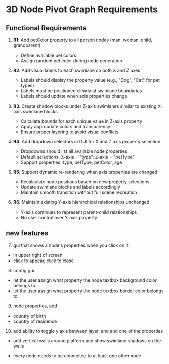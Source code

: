 # 3D Node Pivot Graph Requirements

## Functional Requirements

1. **R1**: Add petColor property to all person nodes (man, woman, child, grandparent)
   - Define available pet colors
   - Assign random pet color during node generation

2. **R2**: Add visual labels to each swimlane on both X and Z axes
   - Labels should display the property value (e.g., "Dog", "Cat" for pet types)
   - Labels must be positioned clearly at swimlane boundaries
   - Labels should update when axis properties change

3. **R3**: Create shadow blocks under Z-axis swimlanes similar to existing X-axis swimlane blocks
   - Calculate bounds for each unique value in Z-axis property
   - Apply appropriate colors and transparency
   - Ensure proper layering to avoid visual conflicts

4. **R4**: Add dropdown selectors in GUI for X and Z axis property selection
   - Dropdowns should list all available node properties
   - Default selections: X-axis = "type", Z-axis = "petType"
   - Support properties: type, petType, petColor, age

5. **R5**: Support dynamic re-rendering when axis properties are changed
   - Recalculate node positions based on new property selections
   - Update swimlane blocks and labels accordingly
   - Maintain smooth transition without full scene recreation

6. **R6**: Maintain existing Y-axis hierarchical relationships unchanged
   - Y-axis continues to represent parent-child relationships
   - No user control over Y-axis property

## new features

7. gui that shows a node's properties when you click on it.
- in upper right of screen
- click to appear, click to close

8. config gui
- let the user assign what property the node textbox background color belongs to
- let the user assign what property the node textbox border color belongs to

9. node properties, add
- country of birth
- country of residence

10. add ability to toggle y axis between layer, and and one of the properties
- add vertical walls around platform and show swimlane shadows on the walls

- every node needs to be connected to at least one other node
